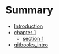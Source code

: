 # Summary

* [Introduction](README.md)
* [chapter 1](chapter_1.md)
   * [section 1](content/section1.md)
* [gitbooks_intro](gitbooksintro.md)

